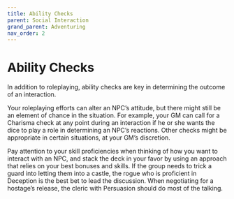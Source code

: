 ```yaml
---
title: Ability Checks
parent: Social Interaction
grand_parent: Adventuring
nav_order: 2
---
```


# Ability Checks
In addition to roleplaying, ability checks are key in determining the outcome of an interaction.

Your roleplaying efforts can alter an NPC’s attitude, but there might still be an element of chance in the situation. For example, your GM can call for a Charisma check at any point during an interaction if he or she wants the dice to play a role in determining an NPC’s reactions. Other checks might be appropriate in certain situations, at your GM’s discretion.

Pay attention to your skill proficiencies when thinking of how you want to interact with an NPC, and stack the deck in your favor by using an approach that relies on your best bonuses and skills. If the group needs to trick a guard into letting them into a castle, the rogue who is proficient in Deception is the best bet to lead the discussion. When negotiating for a hostage’s release, the cleric with Persuasion should do most of the talking.